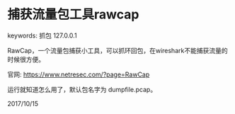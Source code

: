 # 捕获流量包工具rawcap

keywords: 抓包 127.0.0.1  

RawCap，一个流量包捕获小工具，可以抓环回包，在wireshark不能捕获流量的时候很方便。  

官网: https://www.netresec.com/?page=RawCap  

运行就知道怎么用了，默认包名字为 dumpfile.pcap。  


2017/10/15  

